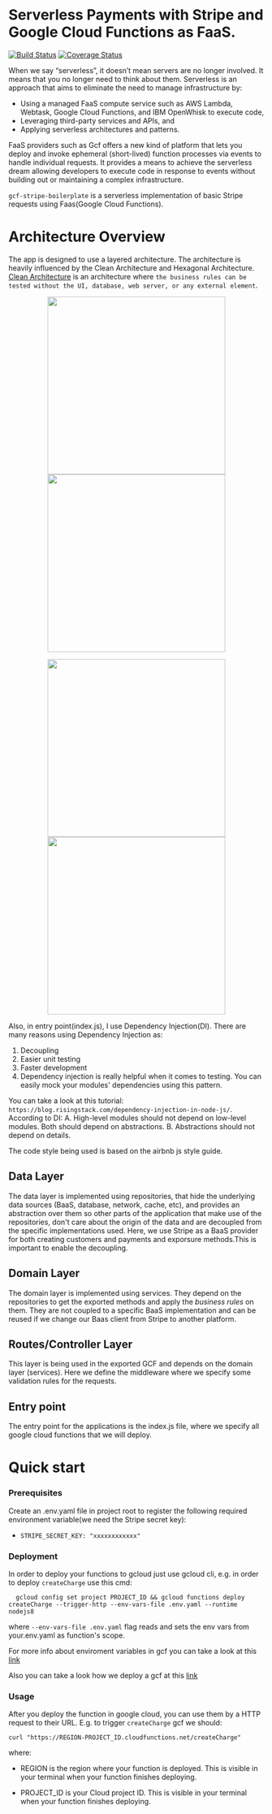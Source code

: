 # Serverless Payments with Stripe and Google Cloud Functions as FaaS.


[![Build Status](https://travis-ci.org/eldimious/gcf-stripe-boilerplate.svg?branch=master)](https://travis-ci.org/eldimious/gcf-stripe-boilerplate) [![Coverage Status](https://coveralls.io/repos/github/eldimious/gcf-stripe-boilerplate/badge.svg?branch=master)](https://coveralls.io/github/eldimious/gcf-stripe-boilerplate?branch=master)

When we say “serverless”, it doesn’t mean servers are no longer involved. It means that you no longer need to think about them.
Serverless is an approach that aims to eliminate the need to manage infrastructure by:

  - Using a managed FaaS compute service such as AWS Lambda, Webtask, Google Cloud Functions, and IBM OpenWhisk to execute code,
  - Leveraging third-party services and APIs, and
  - Applying serverless architectures and patterns.

FaaS providers such as Gcf offers a new kind of platform that lets you deploy and invoke ephemeral (short-lived) function processes via events to handle individual requests. It provides a means to achieve the serverless dream allowing developers to execute code in response to events without building out or maintaining a complex infrastructure.
 
 `gcf-stripe-boilerplate` is a serverless implementation of basic Stripe requests using Faas(Google Cloud Functions).

# Architecture Overview #
The app is designed to use a layered architecture. The architecture is heavily influenced by the Clean Architecture and Hexagonal Architecture. [Clean Architecture](https://8thlight.com/blog/uncle-bob/2012/08/13/the-clean-architecture.html) is an architecture where `the business rules can be tested without the UI, database, web server, or any external element`. 

<p align="center">
  <img src="https://cdn-images-1.medium.com/max/719/1*ZNT5apOxDzGrTKUJQAIcvg.png" width="350"/>
  <img src="https://cdn-images-1.medium.com/max/900/0*R7uuhFwZbhcqZSvn" width="350" /> 
</p>

<p align="center">
  <img src="https://cdn-images-1.medium.com/max/1200/0*rFs1UtU4sRns5vCJ.png" width="350" />
  <img src="https://cdn-images-1.medium.com/max/1200/0*C-snK7L4sMn7b6CW.png" width="350" /> 
</p>

Also, in entry point(index.js), I use Dependency Injection(DI). There are many reasons using Dependency Injection as:
1. Decoupling
2. Easier unit testing
3. Faster development
4. Dependency injection is really helpful when it comes to testing. You can easily mock your modules' dependencies using this pattern.

You can take a look at this tutorial: `https://blog.risingstack.com/dependency-injection-in-node-js/`.
According to DI:
  A. High-level modules should not depend on low-level modules. Both should depend on abstractions.
  B. Abstractions should not depend on details.

The code style being used is based on the airbnb js style guide.


## Data Layer ##

The data layer is implemented using repositories, that hide the underlying data sources (BaaS, database, network, cache, etc), and provides an abstraction over them so other parts of the application that make use of the repositories, don't care about the origin of the data and are decoupled from the specific implementations used. Here, we use Stripe as a BaaS provider for both creating customers and payments and exporsure methods.This is important to enable the decoupling.

## Domain Layer ##

The domain layer is implemented using services. They depend on the repositories to get the exported methods and apply the *business rules* on them. They are not coupled to a specific BaaS implementation and can be reused if we change our Baas client from Stripe to another platform.

## Routes/Controller Layer ##

This layer is being used in the exported GCF and depends on the domain layer (services). Here we define the middleware where we specify some validation rules for the requests.

## Entry point ##

The entry point for the applications is the index.js file, where we specify all google cloud functions that we will deploy.

# Quick start #

### Prerequisites ###

Create an .env.yaml file in project root to register the following required environment variable(we need the Stripe secret key):
  - `STRIPE_SECRET_KEY: "xxxxxxxxxxxx"`

### Deployment ###

In order to deploy your functions to gcloud just use gcloud cli, e.g. in order to deploy `createCharge` use this cmd:

```shell
  gcloud config set project PROJECT_ID && gcloud functions deploy createCharge --trigger-http --env-vars-file .env.yaml --runtime nodejs8
```

where `--env-vars-file .env.yaml` flag reads and sets the env vars from your.env.yaml as function's scope.

For more info about enviroment variables in gcf you can take a look at this [link](https://cloud.google.com/functions/docs/env-var#using_environment_variables)

Also you can take a look how we deploy a gcf at this [link](https://cloud.google.com/sdk/gcloud/reference/functions/deploy)

### Usage ###

After you deploy the function in google cloud, you can use them by a HTTP request to their URL. E.g. to trigger `createCharge` gcf we should:

```shell
curl "https://REGION-PROJECT_ID.cloudfunctions.net/createCharge"
```

where:

  - REGION is the region where your function is deployed. This is visible in your terminal when your function finishes deploying.
  
  - PROJECT_ID is your Cloud project ID. This is visible in your terminal when your function finishes deploying.
